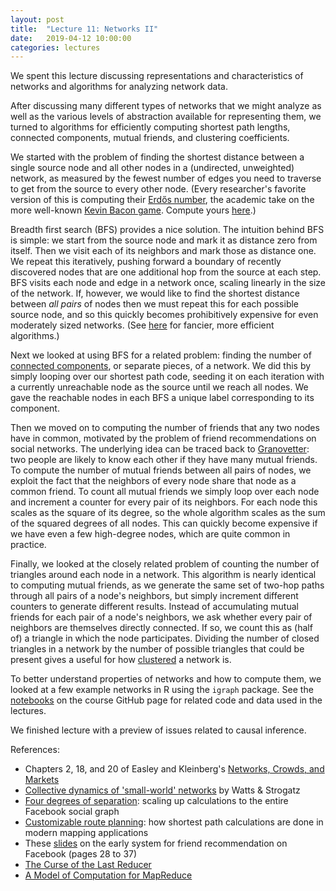 ```yaml
---
layout: post
title:  "Lecture 11: Networks II"
date:   2019-04-12 10:00:00
categories: lectures
---
```


We spent this lecture discussing representations and characteristics of networks and algorithms for analyzing network data.

After discussing many different types of networks that we might analyze as well as the various levels of abstraction available for representing them, we turned to algorithms for efficiently computing shortest path lengths, connected components, mutual friends, and clustering coefficients.

We started with the problem of finding the shortest distance between a single source node and all other nodes in a (undirected, unweighted) network, as measured by the fewest number of edges you need to traverse to get from the source to every other node.
(Every researcher's favorite version of this is computing their [Erdős number](http://en.wikipedia.org/wiki/Erdős_number), the academic take on the more well-known [Kevin Bacon game](http://en.wikipedia.org/wiki/Six_Degrees_of_Kevin_Bacon). Compute yours [here](http://academic.research.microsoft.com).)

Breadth first search (BFS) provides a nice solution.
The intuition behind BFS is simple: we start from the source node and mark it as distance zero from itself.
Then we visit each of its neighbors and mark those as distance one.
We repeat this iteratively, pushing forward a boundary of recently discovered nodes that are one additional hop from the source at each step.
BFS visits each node and edge in a network once, scaling linearly in the size of the network.
If, however, we would like to find the shortest distance between _all pairs_ of nodes then we must repeat this for each possible source node, and so this quickly becomes prohibitively expensive for even moderately sized networks.
(See [here](http://en.wikipedia.org/wiki/Shortest_path_problem#All-pairs_shortest_paths) for fancier, more efficient algorithms.) 

Next we looked at using BFS for a related problem: finding the number of [connected components](http://en.wikipedia.org/wiki/Connected_component_(graph_theory)), or separate pieces, of a network.
We did this by simply looping over our shortest path code, seeding it on each iteration with a currently unreachable node as the source until we reach all nodes.
We gave the reachable nodes in each BFS a unique label corresponding to its component.

Then we moved on to computing the number of friends that any two nodes have in common, motivated by the problem of friend recommendations on social networks.
The underlying idea can be traced back to [Granovetter](https://sociology.stanford.edu/sites/default/files/publications/the_strength_of_weak_ties_and_exch_w-gans.pdf): two people are likely to know each other if they have many mutual friends.
To compute the number of mutual friends between all pairs of nodes, we exploit the fact that the neighbors of every node share that node as a common friend.
To count all mutual friends we simply loop over each node and increment a counter for every pair of its neighbors.
For each node this scales as the square of its degree, so the whole algorithm scales as the sum of the squared degrees of all nodes.
This can quickly become expensive if we have even a few high-degree nodes, which are quite common in practice.

Finally, we looked at the closely related problem of counting the number of triangles around each node in a network.
This algorithm is nearly identical to computing mutual friends, as we generate the same set of two-hop paths through all pairs of a node's neighbors, but simply increment different counters to generate different results.
Instead of accumulating mutual friends for each pair of a node's neighbors, we ask whether every pair of neighbors are themselves directly connected.
If so, we count this as (half of) a triangle in which the node participates.
Dividing the number of closed triangles in a network by the number of possible triangles that could be present gives a useful for how [clustered](http://en.wikipedia.org/wiki/Clustering_coefficient) a network is.

To better understand properties of networks and how to compute them, we looked at a few example networks in R using the ``igraph`` package.
See the [notebooks](https://github.com/jhofman/msd2019/tree/master/lectures/lecture_11) on the course GitHub page for related code and data used in the lectures.

We finished lecture with a preview of issues related to causal inference.

References:

* Chapters 2, 18, and 20 of Easley and Kleinberg's [Networks, Crowds, and Markets](http://www.cs.cornell.edu/home/kleinber/networks-book/)
* [Collective dynamics of 'small-world' networks](https://www.math.cornell.edu/m/sites/default/files/imported/People/strogatz/nature_smallworld.pdf) by Watts & Strogatz
* [Four degrees of separation](http://web.stanford.edu/~jugander/papers/websci12-fourdegrees.pdf): scaling up calculations to the entire Facebook social graph
* [Customizable route planning](http://www.rebennack.net/SEA2011/files/talks/SEA2011_Pajor.pdf): how shortest path calculations are done in modern mapping applications
* These [slides](https://berkeleydatascience.files.wordpress.com/2012/03/20120320berkeley.pdf) on the early system for friend recommendation on Facebook (pages 28 to 37)
* [The Curse of the Last Reducer](http://theory.stanford.edu/~sergei/papers/www11-triangles.pdf)
* [A Model of Computation for MapReduce](http://theory.stanford.edu/~sergei/papers/soda10-mrc.pdf)


<!--
  BFS computes shortest path: http://www.cs.toronto.edu/~krueger/cscB63h/lectures/BFS.pdf
  BFS runtime and correctness: http://www.cse.ust.hk/faculty/golin/COMP271Sp03/Notes/MyL06.ps
  [MapReduce for networks](http://jakehofman.com/icwsm2010/slides.html)
    https://github.com/jhofman/icwsm2010_tutorial
 
  [Facebook at scale](http://arxiv.org/abs/1111.4503)
-->
